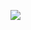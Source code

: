 ![](https://github-readme-stats.vercel.app/api?username=Qyg0n&count_private=true&include_all_commits=true&theme=react&show_icons=true)
